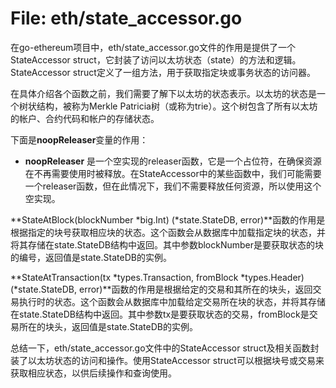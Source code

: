 # File: eth/state_accessor.go

在go-ethereum项目中，eth/state_accessor.go文件的作用是提供了一个StateAccessor struct，它封装了访问以太坊状态（state）的方法和逻辑。StateAccessor struct定义了一组方法，用于获取指定块或事务状态的访问器。

在具体介绍各个函数之前，我们需要了解下以太坊的状态表示。以太坊的状态是一个树状结构，被称为Merkle Patricia树（或称为trie）。这个树包含了所有以太坊的帐户、合约代码和帐户的存储状态。

下面是**noopReleaser**变量的作用：

- **noopReleaser** 是一个空实现的releaser函数，它是一个占位符，在确保资源在不再需要使用时被释放。在StateAccessor中的某些函数中，我们可能需要一个releaser函数，但在此情况下，我们不需要释放任何资源，所以使用这个空实现。

**StateAtBlock(blockNumber *big.Int) (*state.StateDB, error)**函数的作用是根据指定的块号获取相应块的状态。这个函数会从数据库中加载指定块的状态，并将其存储在state.StateDB结构中返回。其中参数blockNumber是要获取状态的块的编号，返回值是state.StateDB的实例。

**StateAtTransaction(tx *types.Transaction, fromBlock *types.Header) (*state.StateDB, error)**函数的作用是根据给定的交易和其所在的块头，返回交易执行时的状态。这个函数会从数据库中加载给定交易所在块的状态，并将其存储在state.StateDB结构中返回。其中参数tx是要获取状态的交易，fromBlock是交易所在的块头，返回值是state.StateDB的实例。

总结一下，eth/state_accessor.go文件中的StateAccessor struct及相关函数封装了以太坊状态的访问和操作。使用StateAccessor struct可以根据块号或交易来获取相应状态，以供后续操作和查询使用。

